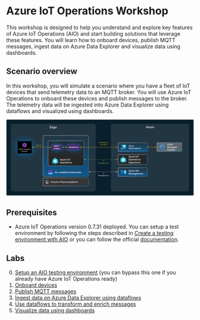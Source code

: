 # Azure IoT Operations Workshop

This workshop is designed to help you understand and explore key features of Azure IoT Operations (AIO) and start building solutions that leverage these features. You will learn how to onboard devices, publish MQTT messages, ingest data on Azure Data Explorer and visualize data using dashboards.


## Scenario overview

In this workshop, you will simulate a scenario where you have a fleet of IoT devices that send telemetry data to an MQTT broker. You will use Azure IoT Operations to onboard these devices and publish messages to the broker. The telemetry data will be ingested into Azure Data Explorer using dataflows and visualized using dashboards.

![arch diagram](docs/assets/arch.png)


## Prerequisites
- Azure IoT Operations version 0.7.31 deployed. You can setup a test environment by following the steps described in [Create a testing environment with AIO](./lab00-setup-aio/README.md) or you can follow the official [documentation](https://learn.microsoft.com/en-us/azure/iot-operations/quickstart-deploy-iot-operations?tabs=azure-cli).


## Labs

0. [Setup an AIO testing environment](./lab00-setup-aio/README.md) (you can bypass this one if you already have Azure IoT Operations ready)
1. [Onboard devices](./lab01-onboard-devices/README.md)
2. [Publish MQTT messages](./lab02-publish-mqtt/README.md)
3. [Ingest data on Azure Data Explorer using dataflows](./lab03-dataflow-adx/README.md)
4. [Use dataflows to transform and enrich messages](./lab04-transformations/README.md)
5. [Visualize data using dashboards](./lab05-data-dashboard/README.md)

